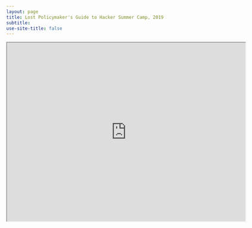 ```yaml
---
layout: page
title: Lost Policymaker's Guide to Hacker Summer Camp, 2019
subtitle:
use-site-title: false
---
```


<iframe src="https://drive.google.com/file/d/13QjP6pjfdxlYrTQ7csr2w8DwGjWBeepX/preview" width="640" height="480"></iframe>
